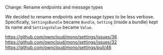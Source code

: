 Change: Rename endpoints and message types

We decided to rename endpoints and message types to be less verbose. Specifically, `SettingsBundle` became `Bundle`,
`Setting` (inside a bundle) kept its name and `SettingsValue` became `Value`.

https://github.com/owncloud/mono/settings/issues/36
https://github.com/owncloud/mono/settings/issues/32
https://github.com/owncloud/mono/settings/pull/46

